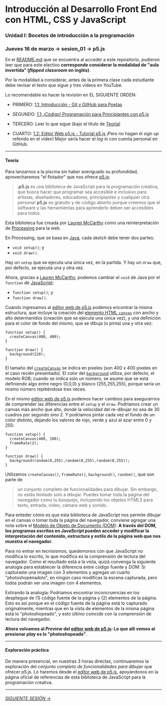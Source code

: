 # Introducción al Desarrollo Front End con HTML, CSS y JavaScript

### Unidad I: Bocetos de introducción a la programación

### Jueves 16 de marzo → sesion_01 → p5.js

En el [README.md](https://github.com/profesorfaco/front-2023-1#readme) que se encuentra al acceder a este repositorio, pudieron leer que para este electivo **corresponde considerar la modalidad de "aula invertida" (*flipped classroom* en inglés)**. 

Por la modalidad a considerar, antes de la primera clase cada estudiante debe revisar el texto que sigue y tres videos en YouTube. 

Lo recomendable es hacer la revisión en EL SIGUIENTE ORDEN:

- PRIMERO: [1.1: Introducción - Git y GitHub para Poetas](https://youtu.be/BCQHnlnPusY)

- SEGUNDO: [1.1: ¡Código! Programación para Principiantes con p5.js](https://www.youtube.com/watch?v=yPWkPOfnGsw)

- TERCERO: Leer lo que sigue (bajo el título de [Teoría](https://github.com/profesorfaco/front-2023-1/tree/main/sesion_01#teor%C3%ADa))

- CUARTO: [1.2: Editor Web p5.js - Tutorial p5.js](https://youtu.be/MXs1cOlidWs) ¡Pero no hagan el *sign up* referido en el video! Mejor sería hacer el *log in* con cuenta personal en GitHub. 

- - - - - - - - 

#### Teoría

Para lanzarnos a la piscina sin haber averiguado su profundidad, aprovecharemos "el flotador" que nos ofrece [p5.js](https://p5js.org/es/):

> ¡**p5.js** es una biblioteca de JavaScript para la programación creativa, que busca hacer que programar sea accesible e inclusivo para artistas, diseñadores, educadores, principiantes y cualquier otra persona! **p5.js** es gratuito y de código abierto porque creemos que el software y las herramientas para aprenderlo deben ser accesibles para todos.

Esta biblioteca fue creada por [Lauren McCarthy](http://lauren-mccarthy.com/) como una reinterpretación de [Processing](https://processing.org/) para la web. 

En Processing, que se basa en [Java](https://es.wikipedia.org/wiki/Java_(lenguaje_de_programaci%C3%B3n)), cada *sketch* debe tener dos partes:

- `void setup()`; y 
- `void draw()`. 
 
Hay un `setup` que se ejecuta una única vez, en la partida. Y hay un `draw` que, por defecto, se ejecuta una y otra vez. 

Ahora, gracias a [Lauren McCarthy](http://lauren-mccarthy.com/), podemos cambiar el `void` de Java por el `function` de [JavaScript](https://es.wikipedia.org/wiki/JavaScript):

- `function setup()`; y 
- `function draw()`. 

Cuando ingresamos al [editor web de p5.js](https://editor.p5js.org/) podemos encontrar la misma estructura, que incluye la creación del [elemento HTML `canvas`](https://developer.mozilla.org/es/docs/Web/HTML/Element/canvas) con ancho y alto determanidos (creación que se ejecuta una única vez), y una definición para el color de fondo del mismo, que se dibuja (o pinta) una y otra vez:

```
function setup() {
  createCanvas(400, 400);
}

function draw() {
  background(220);
}
```

El tamaño del [`createCanvas`](https://p5js.org/es/reference/#/p5/createCanvas) se indica en pixeles (son 400 x 400 pixeles en el caso recién presentado). El color del [`background`](https://p5js.org/es/reference/#/p5/background) utiliza, por defecto, el modelo RGB; cuando se indica solo un número, se asume que se está definiendo algo entre negro (0,0,0) y blanco (255,255,255), porque sería un mismo número repitiéndose tres veces.

En el mismo [editor web de p5.js](https://editor.p5js.org/) podemos hacer cambios para asegurarnos de comprender las diferencias entre el `setup` y el `draw`. Podríamos crear un canvas más ancho que alto, donde la velocidad del re-dibujar no sea de 30 cuadros por segundo sino 2. Y podríamos pintar cada vez el fondo de un color distinto, dejando los valores de rojo, verde y azul al azar entre 0 y 255:

```
function setup() {
  createCanvas(400, 100);
  frameRate(2);
}

function draw() {
  background(random(0,255),random(0,255),random(0,255));
}
```

Utilizamos `createCanvas()`, `frameRate()`, `background()`, `random()`, que son parte de

> un conjunto completo de funcionalidades para dibujar. Sin embargo, no estás limitado solo a dibujar. Puedes tomar toda la página del navegador como tu bosquejo, incluyendo los objetos HTML5 para texto, entrada, video, cámara web y sonido.

Para enteder cómo es que esta biblioteca de JavaScript nos permite dibujar en el canvas o tomar toda la página del navegador, conviene agregar una nota sobre el [Modelo de Objeto de Documento (DOM)](https://developer.mozilla.org/es/docs/Glossary/DOM): **A través del DOM, los programas escritos en JavaScript pueden acceder y modificar la interpretación del contenido, estructura y estilo de la página web que nos muestra el navegador**. 

Para no entrar en tecnisismos, quedemonos con que JavaScript no modifica lo escrito, lo que modifica es la comprensión de lectura del navegador. Como el resultado está a la vista, quizá convenga la siguiente analogía para establecer la diferencia entre código fuente y DOM: Si capturaste una imagen con 3 elementos y agregas un cuarto "photoshopénadolo", en ningún caso modificas la escena capturada, pero todos podrán ver una imagen con 4 elementos. 

Estirando la analogía: Podríamos encontrar inconcruencias en los despliegue de (1) código fuente de la página y (2) elementos de la página. Esto es así porque en el código fuente de la página está lo capturado originalmente, mientras que en la vista de elementos de la misma página está lo "photoshopeado", y esto último coincide con la comprensión de lectura del navegador.

**Ahora volvamos al *Preview* del [editor web de p5.js](https://editor.p5js.org/): Lo que allí vemos al presionar *play* es lo "photoshopeado"**.

- - - - - - - - - - - - -

#### Exploración práctica

De manera presencial, en nuestras 3 horas directas, continuaremos la exploración del *conjunto completo de funcionalidades para dibujar* que ofrecer p5.js. Lo haremos desde el [editor web de p5.js](https://editor.p5js.org/), apoyándonos en la página oficial de referencias de esta biblioteca de JavaScript para la programación creativa.

- - - - - - - 

###### [SIGUIENTE SESIÓN →](https://github.com/profesorfaco/front-2023-1/tree/main/sesion_02)
